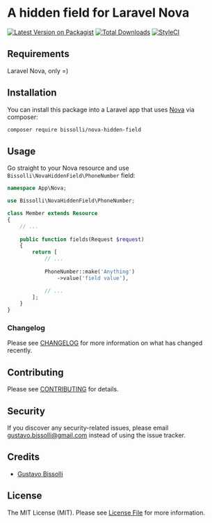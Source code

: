 # A hidden field for Laravel Nova

[![Latest Version on Packagist](https://img.shields.io/packagist/v/bissolli/nova-hidden-field.svg?style=flat-square)](https://packagist.org/packages/bissolli/nova-hidden-field)
[![Total Downloads](https://img.shields.io/packagist/dt/bissolli/nova-hidden-field.svg?style=flat-square)](https://packagist.org/packages/bissolli/nova-hidden-field)
[![StyleCI](https://github.styleci.io/repos/157219733/shield?branch=master)](https://github.styleci.io/repos/157219733)

## Requirements

Laravel Nova, only =)

## Installation

You can install this package into a Laravel app that uses [Nova](https://nova.laravel.com) via composer:

```bash
composer require bissolli/nova-hidden-field
```

## Usage

Go straight to your Nova resource and use `Bissolli\NovaHiddenField\PhoneNumber` field:

```php
namespace App\Nova;

use Bissolli\NovaHiddenField\PhoneNumber;

class Member extends Resource
{
    // ...
    
    public function fields(Request $request)
    {
        return [
            // ...
            
            PhoneNumber::make('Anything')
                ->value('field value'),

            // ...
        ];
    }
}
```

### Changelog

Please see [CHANGELOG](CHANGELOG.md) for more information on what has changed recently.

## Contributing

Please see [CONTRIBUTING](CONTRIBUTING.md) for details.

## Security

If you discover any security-related issues, please email gustavo.bissolli@gmail.com instead of using the issue tracker.

## Credits

- [Gustavo Bissolli](https://github.com/bissolli)

## License

The MIT License (MIT). Please see [License File](LICENSE.md) for more information.